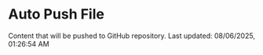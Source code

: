# Auto Push File

Content that will be pushed to GitHub repository.
Last updated: 08/06/2025, 01:26:54 AM